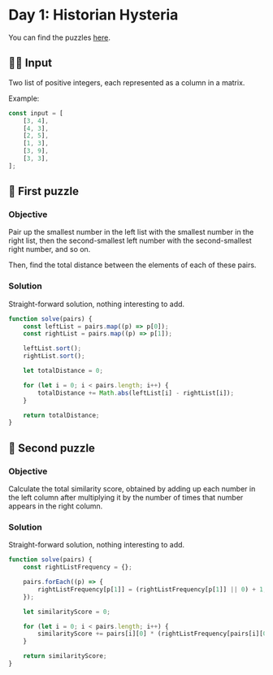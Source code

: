 # Day 1: Historian Hysteria

You can find the puzzles [here](https://adventofcode.com/2024/day/1).

## ✍🏼 Input

Two list of positive integers, each represented as a column in a matrix.

Example:

```js
const input = [
    [3, 4],
    [4, 3],
    [2, 5],
    [1, 3],
    [3, 9],
    [3, 3],
];
```

## 🧩 First puzzle

### Objective

Pair up the smallest number in the left list with the smallest number in the right list, then the second-smallest left number with the second-smallest right number, and so on.

Then, find the total distance between the elements of each of these pairs.

### Solution

Straight-forward solution, nothing interesting to add.

```js
function solve(pairs) {
    const leftList = pairs.map((p) => p[0]);
    const rightList = pairs.map((p) => p[1]);

    leftList.sort();
    rightList.sort();

    let totalDistance = 0;

    for (let i = 0; i < pairs.length; i++) {
        totalDistance += Math.abs(leftList[i] - rightList[i]);
    }

    return totalDistance;
}
```

## 🧩 Second puzzle

### Objective

Calculate the total similarity score, obtained by adding up each number in the left column after multiplying it by the number of times that number appears in the right column.

### Solution

Straight-forward solution, nothing interesting to add.

```js
function solve(pairs) {
    const rightListFrequency = {};

    pairs.forEach((p) => {
        rightListFrequency[p[1]] = (rightListFrequency[p[1]] || 0) + 1;
    });

    let similarityScore = 0;

    for (let i = 0; i < pairs.length; i++) {
        similarityScore += pairs[i][0] * (rightListFrequency[pairs[i][0]] || 0);
    }

    return similarityScore;
}
```
